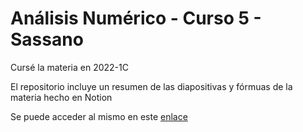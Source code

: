 # Análisis Numérico - Curso 5 - Sassano

Cursé la materia en 2022-1C

El repositorio incluye un resumen de las diapositivas y fórmuas de la materia hecho en Notion

Se puede acceder al mismo en este [enlace](https://tide-lantern-9ea.notion.site/AN-LISIS-NUM-RICO-05efbea9bac84e4f8b8cdd11dc13cdcc)



